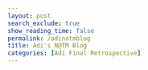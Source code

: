 ```yaml
---
layout: post 
search_exclude: true
show_reading_time: false
permalink: /adinatmblog
title: Adi's N@TM Blog
categories: [Adi Final Retrospective]
---
```


